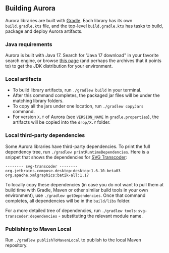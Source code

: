 ## Building Aurora

Aurora libraries are built with [Gradle](https://docs.gradle.org/). Each library has its own `build.gradle.kts` file, and the top-level `build.gradle.kts` has tasks to build, package and deploy Aurora artifacts.

### Java requirements

Aurora is built with Java 17. Search for "Java 17 download" in your favorite search engine, or browse [this page](https://www.oracle.com/technetwork/java/javase/downloads/index.html) (and perhaps the archives that it points to) to get the JDK distribution for your environment.

### Local artifacts

* To build library artifacts, run `./gradlew build` in your terminal. 
* After this command completes, the packaged jar files will be under the matching library folders. 
* To copy all the jars under one location, run `./gradlew copyJars` command. 
* For version `X.Y` of Aurora (see `VERSION_NAME` in `gradle.properties`), the artifacts will be copied into the `drop/X.Y` folder.

### Local third-party dependencies

Some Aurora libraries have third-party dependencies. To print the full dependency tree, run `./gradlew printRuntimeDependencies`. Here is a snippet that shows the dependencies for [SVG Transcoder](tools/svg-transcoder/svg-transcoder.md):

```
-------- svg-transcoder --------
org.jetbrains.compose.desktop:desktop:1.6.10-beta03
org.apache.xmlgraphics:batik-all:1.17
```

To locally copy these dependencies (in case you do not want to pull them at build time with Gradle, Maven or other similar build tools in your own environment), use `./gradlew getDependencies`. Once that command completes, all dependencies will be in the `build/libs` folder.

For a more detailed tree of dependencies, run `./gradlew tools:svg-transcoder:dependencies` - substituting the relevant module name.

### Publishing to Maven Local

Run `./gradlew publishToMavenLocal` to publish to the local Maven repository.
